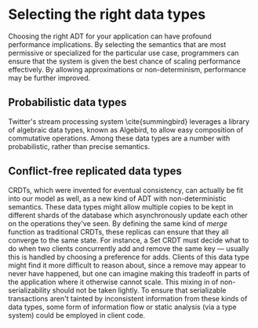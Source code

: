 # Selecting the right data types

Choosing the right ADT for your application can have profound performance implications. By selecting the semantics that are most permissive or specialized for the particular use case, programmers can ensure that the system is given the best chance of scaling performance effectively. By allowing approximations or non-determinism, performance may be further improved.

## Probabilistic data types
Twitter's stream processing system \cite{summingbird} leverages a library of algebraic data types, known as Algebird, to allow easy composition of commutative operations. Among these data types are a number with probabilistic, rather than precise semantics.

## Conflict-free replicated data types

CRDTs, which were invented for eventual consistency, can actually be fit into our model as well, as a new kind of ADT with non-deterministic semantics. These data types might allow multiple copies to be kept in different shards of the database which asynchronously update each other on the operations they've seen. By defining the same kind of *merge* function as traditional CRDTs, these replicas can ensure that they all converge to the same state. For instance, a Set CRDT must decide what to do when two clients concurrently add and remove the same key — usually this is handled by choosing a preference for adds. Clients of this data type might find it more difficult to reason about, since a remove may appear to never have happened, but one can imagine making this tradeoff in parts of the application where it otherwise cannot scale. This mixing in of non-serializability should not be taken lightly. To ensure that serializable transactions aren't tainted by inconsistent information from these kinds of data types, some form of information flow or static analysis (via a type system) could be employed in client code.
